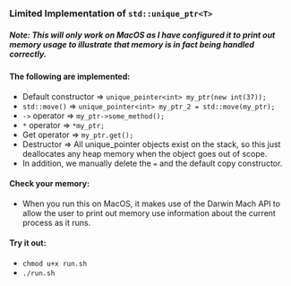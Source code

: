 ### Limited Implementation of `std::unique_ptr<T>`

##### **Note:** This will only work on MacOS as I have configured it to print out memory usage to illustrate that memory is in fact being handled correctly.  
 
#### The following are implemented: 
- Default constructor => `unique_pointer<int> my_ptr(new int(37));`  
- `std::move()` => `unique_pointer<int> my_ptr_2 = std::move(my_ptr);`  
- `->` operator => `my_ptr->some_method();`  
- `*` operator => `*my_ptr;`  
- Get operator => `my_ptr.get();`  
- Destructor => All unique_pointer objects exist on the stack, so this just deallocates any heap memory when the object goes out of scope.
- In addition, we manually delete the `=` and the default copy constructor.  

#### Check your memory:
- When you run this on MacOS, it makes use of the Darwin Mach API to allow the user to print out memory use information about the current process as it runs.  

#### Try it out:
- `chmod u+x run.sh`
- `./run.sh`
